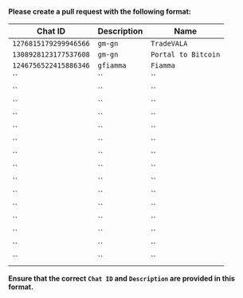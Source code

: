 **Please create a pull request with the following format:**

| Chat ID               | Description   | Name |
|-------------------------|-------------|------|
| `1276815179299946566`     |  `gm-gn` |`TradeVALA` |
| `1308928123177537608`     |  `gm-gn` |`Portal to Bitcoin` |
| `1246756522415886346`     |  `gfiamma` |`Fiamma` |
| ``     |  `` |`` |
| ``     |  `` |`` |
| ``     |  `` |`` |
| ``     |  `` |`` |
| ``     |  `` |`` |
| ``     |  `` |`` |
| ``     |  `` |`` |
| ``     |  `` |`` |
| ``     |  `` |`` |
| ``     |  `` |`` |
| ``     |  `` |`` |
| ``     |  `` |`` |
| ``     |  `` |`` |
| ``     |  `` |`` |
| ``     |  `` |`` |

**Ensure that the correct `Chat ID` and `Description` are provided in this format.**
